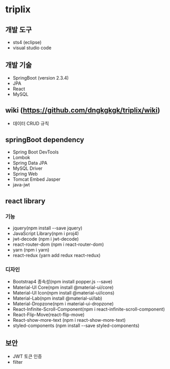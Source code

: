 # triplix

## 개발 도구

- sts4 (eclipse)
- visual studio code

## 개발 기술

- SpringBoot (version 2.3.4)
- JPA
- React
- MySQL

## wiki (https://github.com/dngkgkgk/triplix/wiki)

- 데이터 CRUD 규칙

## springBoot dependency

- Spring Boot DevTools
- Lombok
- Spring Data JPA
- MySQL Driver
- Spring Web
- Tomcat Embed Jasper
- java-jwt

## react library

### 기능

- jquery(npm install --save jquery)
- JavaScript Library(npm i proj4)
- jwt-decode (npm i jwt-decode)
- react-router-dom (npm i react-router-dom)
- yarn (npm i yarn)
- react-redux (yarn add redux react-redux)

### 디자인

- Bootstrap4 종속성(npm install popper.js --save)
- Material-UI Core(npm install @material-ui/core)
- Material-UI Icon(npm install @material-ui/icons)
- Material-Lab(npm install @material-ui/lab)
- Material-Dropzone(npm i material-ui-dropzone)
- React-Infinite-Scroll-Component(npm i react-infinite-scroll-component)
- React-Flip-Move(react-flip-move)
- React-show-more-text (npm i react-show-more-text)
- styled-components (npm install --save styled-components)

## 보안

- JWT 토큰 인증
- filter

